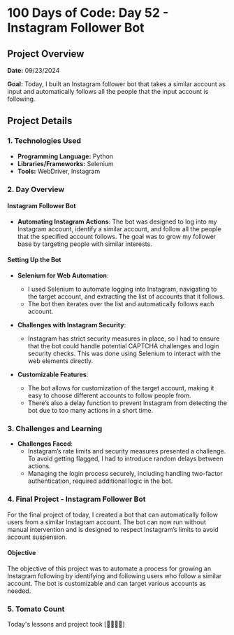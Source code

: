 # 100 Days of Code: Day 52 - Instagram Follower Bot

## Project Overview
**Date:** 09/23/2024

**Goal:** 
Today, I built an Instagram follower bot that takes a similar account as input and automatically follows all the people that the input account is following.

## Project Details
### 1. Technologies Used
- **Programming Language:** Python
- **Libraries/Frameworks:** Selenium
- **Tools:** WebDriver, Instagram

### 2. Day Overview 
#### Instagram Follower Bot
- **Automating Instagram Actions**: The bot was designed to log into my Instagram account, identify a similar account, and follow all the people that the specified account follows. The goal was to grow my follower base by targeting people with similar interests.

#### Setting Up the Bot
- **Selenium for Web Automation**:
  - I used Selenium to automate logging into Instagram, navigating to the target account, and extracting the list of accounts that it follows.
  - The bot then iterates over the list and automatically follows each account.

- **Challenges with Instagram Security**:
  - Instagram has strict security measures in place, so I had to ensure that the bot could handle potential CAPTCHA challenges and login security checks. This was done using Selenium to interact with the web elements directly.

- **Customizable Features**:
  - The bot allows for customization of the target account, making it easy to choose different accounts to follow people from.
  - There’s also a delay function to prevent Instagram from detecting the bot due to too many actions in a short time.

### 3. Challenges and Learning
- **Challenges Faced**:
  - Instagram’s rate limits and security measures presented a challenge. To avoid getting flagged, I had to introduce random delays between actions.
  - Managing the login process securely, including handling two-factor authentication, required additional logic in the bot.

### 4. Final Project - Instagram Follower Bot

For the final project of today, I created a bot that can automatically follow users from a similar Instagram account. The bot can now run without manual intervention and is designed to respect Instagram’s limits to avoid account suspension.

#### Objective
The objective of this project was to automate a process for growing an Instagram following by identifying and following users who follow a similar account. The bot is customizable and can target various accounts as needed.


### 5. Tomato Count

Today's lessons and project took [🍅🍅🍅🍅]
